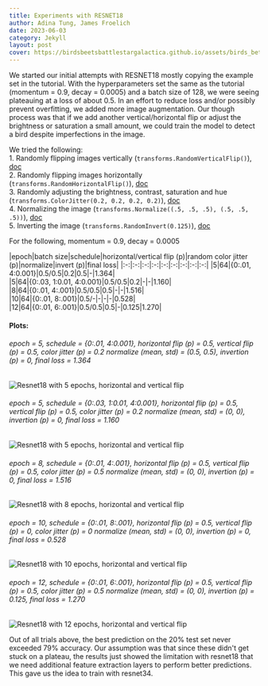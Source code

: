 ```yaml
---
title: Experiments with RESNET18
author: Adina Tung, James Froelich
date: 2023-06-03
category: Jekyll
layout: post
cover: https://birdsbeetsbattlestargalactica.github.io/assets/birds_better.gif
---
```




We started our initial attempts with RESNET18 mostly copying the example set in
the tutorial. With the hyperparameters set the same as the tutorial 
(momentum = 0.9, decay = 0.0005) and a batch size of 128, we were seeing 
plateauing at a loss of about 0.5. In an effort to reduce loss and/or possibly 
prevent overfitting, we added more image augmentation. Our though process was 
that if we add another vertical/horizontal flip or adjust the brightness or saturation a 
small amount, we could train the model to detect a bird despite imperfections
in the image.  

We tried the following:  
    1. Randomly flipping images vertically (`transforms.RandomVerticalFlip()`), [doc][1]  
    2. Randomly flipping images horizontally (`transforms.RandomHorizontalFlip()`), [doc][2]  
    3. Randomly adjusting the brightness, contrast, saturation and hue  (`transforms.ColorJitter(0.2, 0.2, 0.2, 0.2)`), [doc][3]  
    4. Normalizing the image (`transforms.Normalize((.5, .5, .5), (.5, .5, .5))`), [doc][4]  
    5. Inverting the image (`transforms.RandomInvert(0.125)`), [doc][5]  
    
    
For the following, momentum = 0.9, decay = 0.0005  

<div class="table-wrapper" markdown="block">

|epoch|batch size|schedule|horizontal/vertical flip (p)|random color jitter (p)|normalize|invert (p)|final loss|
|:-:|:-:|:-:|:-:|:-:|:-:|:-:|:-:|:-:| 
|5|64|{0:.01, 4:0.001}|0.5/0.5|0.2|0.5|-|1.364| <!-- /assets/resnet18_ep5_hv-flip.png  v15 -->   
|5|64|{0:.03, 1:0.01, 4:0.001}|0.5/0.5|0.2|-|-|1.160| <!--/assets/resnet18_ep5_hv-flip_jitter.png v13-->  
|8|64|{0:.01, 4:.001}|0.5/0.5|0.5|-|-|1.516| <!-- /assets/3427.png v'restart, no more invert'-->  
|10|64|{0:.01, 8:.001}|0.5/-|-|-|-|0.528| <!-- /assets/7313.png  v8-->  
|12|64|{0:.01, 6:.001}|0.5/0.5|0.5|-|0.125|1.270|  <!-- /assets/6322.png v'training 8 to 12'-->  

</div>

#### Plots:  

###### epoch = 5, schedule = {0:.01, 4:0.001}, horizontal flip (p) = 0.5, vertical flip (p) = 0.5, color jitter (p) = 0.2 normalize (mean, std) = (0.5, 0.5), invertion (p) = 0, final loss = 1.364  

![Resnet18 with 5 epochs, horizontal and vertical flip](https://birdsbeetsbattlestargalactica.github.io/assets/graphs/resnet18_ep5_hv-flip.png)

###### epoch = 5, schedule = {0:.03, 1:0.01, 4:0.001}, horizontal flip (p) = 0.5, vertical flip (p) = 0.5, color jitter (p) = 0.2 normalize (mean, std) = (0, 0), invertion (p) = 0, final loss = 1.160  

![Resnet18 with 5 epochs, horizontal and vertical flip](https://birdsbeetsbattlestargalactica.github.io/assets/graphs/resnet18_ep5_hv-flip_jitter.png)

###### epoch = 8, schedule = {0:.01, 4:.001}, horizontal flip (p) = 0.5, vertical flip (p) = 0.5, color jitter (p) = 0.5 normalize (mean, std) = (0, 0), invertion (p) = 0, final loss = 1.516  

![Resnet18 with 8 epochs, horizontal and vertical flip](https://birdsbeetsbattlestargalactica.github.io/assets/graphs/3427.png)

###### epoch = 10, schedule = {0:.01, 8:.001}, horizontal flip (p) = 0.5, vertical flip (p) = 0, color jitter (p) = 0 normalize (mean, std) = (0, 0), invertion (p) = 0, final loss = 0.528  

![Resnet18 with 10 epochs, horizontal and vertical flip](https://birdsbeetsbattlestargalactica.github.io/assets/graphs/7313.png)

###### epoch = 12, schedule = {0:.01, 6:.001}, horizontal flip (p) = 0.5, vertical flip (p) = 0.5, color jitter (p) = 0.5 normalize (mean, std) = (0, 0), invertion (p) = 0.125, final loss = 1.270  

![Resnet18 with 12 epochs, horizontal and vertical flip](https://birdsbeetsbattlestargalactica.github.io/assets/graphs/6322.png)

Out of all trials above, the best prediction on the 20% test set never exceeded 79% accuracy. Our assumption was that since these didn't get stuck on a plateau, the results just showed the limitation with resnet18 that we need additional feature extraction layers to perform better predictions. This gave us the idea to train with resnet34.


[1]: https://pytorch.org/vision/main/generated/torchvision.transforms.ColorJitter.html
[2]: https://pytorch.org/vision/main/generated/torchvision.transforms.RandomVerticalFlip.html#torchvision.transforms.RandomVerticalFlip
[3]: https://pytorch.org/vision/main/generated/torchvision.transforms.RandomHorizontalFlip.html#torchvision.transforms.RandomHorizontalFlip
[4]: https://pytorch.org/vision/main/generated/torchvision.transforms.Normalize.html
[5]: https://pytorch.org/vision/main/generated/torchvision.transforms.RandomInvert.html#torchvision.transforms.RandomInvert

